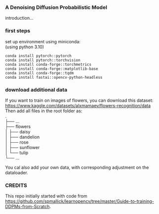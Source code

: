 ### A Denoising Diffusion Probabilistic Model

introduction...

### first steps
set up environment using miniconda: <br/>
(using python 3.10)
```
conda install pytorch::pytorch
conda install pytorch::torchvision
conda install conda-forge::torchmetrics
conda install conda-forge::matplotlib-base
conda install conda-forge::tqdm
conda install fastai::opencv-python-headless
```

### download additional data

If you want to train on images of flowers, you can download this dataset: <br/>
https://www.kaggle.com/datasets/alxmamaev/flowers-recognition/data <br/>
Then add all files in the root folder as:<br/>
.<br/>
├── ...<br/>
├── flowers               
│   ├── daisy <br/>
│   ├── dandelion   
│   ├── rose <br/>
│   ├── sunflower <br/>
│   └── tulip              
└── ...

You cal also add your own data, with corresponding adjustment on the dataloader.


### CREDITS
This repo initially started with code from https://github.com/spmallick/learnopencv/tree/master/Guide-to-training-DDPMs-from-Scratch.

